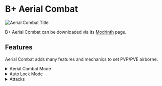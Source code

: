 # B+ Aerial Combat
![Aerial Combat Title](https://cdn.modrinth.com/data/cached_images/c8094a53819b25cb0ad06006a47580483a3cd621.png)

B+ Aerial Combat can be downloaded via its [Modrinth](https://modrinth.com/mod/b+-aerial-combat) page.

## Features
Aerial Combat adds many features and mechanics to set PVP/PVE airborne. 


<details>
<summary>Aerial Combat Mode</summary>

- The "Aerial Combat Mode" is toggleable (LEFT CONTROL by default) to keep the default Minecraft mechanics available when "Aerial Combat Mode" is unfavorable. Text will show above the hotbar, indicating whether it is on or off. (Aerial Combat: ON or Aerial Combat: OFF)

- While "Aerial Combat Mode" is enabled, the player will not take fall damage as it is very easy to die after a mid-air combo.

- While "Aerial Combat Mode" is enabled, the player has infinite air jumps (SPACE by default) to keep them in the air. This emits particles.

- "Aerial Combat Mode" is independent of "Auto Lock Mode" to allow players to use Aerial Combat without the limiting camera of Auto Lock. In turn, Auto Lock is fully compatible with default Minecraft combat.

https://youtu.be/Pg6pFSPENSE

</details>


<details>
<summary>Auto Lock Mode</summary>

- The "Auto Lock Mode" is toggleable (R by default) to keep the default Minecraft mechanics available when "Auto Lock Mode" is unfavorable. Text will show above the hotbar, indicating whether it is on or off. (Auto Lock: ON or Auto Lock: OFF)

- While "Auto Lock Mode" is enabled, the player will auto-face any entity they hit.

- "Auto Lock Mode" is independent of "Aerial Combat Mode" to allow players to use Aerial Combat without the limiting camera of Auto Lock. In turn, Auto Lock is fully compatible with default Minecraft combat.

https://youtu.be/TTTIoSHuTXI

</details>


<details>
<summary>Attacks</summary>

While "Aerial Combat Mode" is enabled, most attacks send the hit entity upwards.

https://youtu.be/Y4Aew7L3m1A

### Upper Attack

- This attack, executed by sprint-hitting an entity, deals an extra 2 damage and sends the hit entity further upwards, a little out of reach.

- This can be used to end a combo or to get extra height if the player can hit the entity before it falls.

- Particles will be emitted when the attack is done correctly.

https://youtu.be/mLnKoDI2fZE

### Smash Attack

- This attack, executed by sneak-hitting an entity, deals an extra 2 damage and sends the hit entity down faster than falling.

- This is used to quickly end a combo as there usually isn't a way to continue hitting the entity post-attack. In return, the entity takes increased fall damage.

- Particles will be emitted when the attack is done correctly.

https://youtu.be/verjN3SBVCE

Double jumping is essential for aerial combos.

</details>
